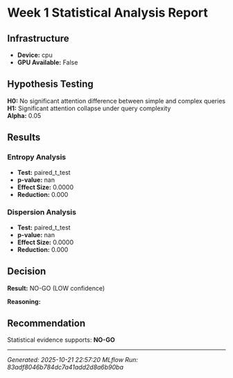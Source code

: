 # Week 1 Statistical Analysis Report

## Infrastructure
- **Device:** cpu
- **GPU Available:** False

## Hypothesis Testing
**H0:** No significant attention difference between simple and complex queries  
**H1:** Significant attention collapse under query complexity  
**Alpha:** 0.05

## Results

### Entropy Analysis
- **Test:** paired_t_test
- **p-value:** nan
- **Effect Size:** 0.0000
- **Reduction:** 0.000

### Dispersion Analysis
- **Test:** paired_t_test
- **p-value:** nan
- **Effect Size:** 0.0000
- **Reduction:** 0.000

## Decision
**Result:** NO-GO (LOW confidence)

**Reasoning:**


## Recommendation
Statistical evidence supports: **NO-GO**

---
*Generated: 2025-10-21 22:57:20*
*MLflow Run: 83adf8046b784dc7a41add2d8a6b90ba*
